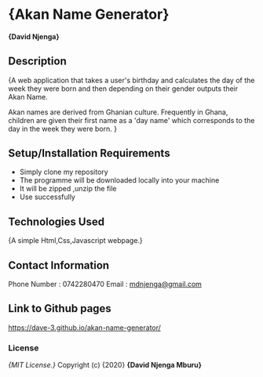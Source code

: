 # {Akan Name Generator}
####  **{David Njenga}**
## Description
{A web application that takes a user's birthday and calculates the day of the week they were born and then depending on their gender outputs their Akan Name. 

Akan names are derived from Ghanian culture. Frequently in Ghana, children are given their first name as a 'day name' which corresponds to the day in the week they were born.  }
## Setup/Installation Requirements
* Simply clone my repository
* The programme will be downloaded locally into your machine
* It will be zipped ,unzip the file
* Use successfully
## Technologies Used
{A simple Html,Css,Javascript webpage.}
## Contact Information
Phone Number : 0742280470
Email : mdnjenga@gmail.com
## Link to Github pages
https://dave-3.github.io/akan-name-generator/
### License
*{MIT License.}*
Copyright (c) {2020} **{David Njenga Mburu}**